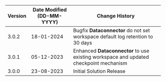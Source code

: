 | **Version** | **Date Modified (DD-MM-YYYY)** | **Change History**                          |
|-------------|--------------------------------|---------------------------------------------|
| 3.0.2       | 18-01-2024                     | Bugfix **Dataconnector** do not set workspace default log retention to 30 days |
| 3.0.1       | 05-12-2023                     | Enhanced **Dataconnector** to use existing workspace and updated checkpoint mechanism |
| 3.0.0       | 23-08-2023                     | Initial Solution Release                    |
